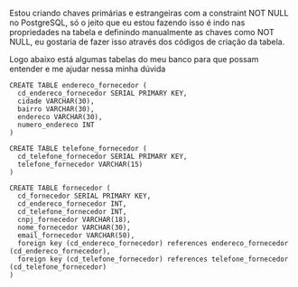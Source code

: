 Estou criando chaves primárias e estrangeiras com  a constraint NOT NULL no PostgreSQL, só o jeito que eu estou fazendo isso é indo nas propriedades na tabela e definindo manualmente as chaves como NOT NULL, eu gostaria de fazer isso através dos códigos de criação da tabela.

Logo abaixo está algumas tabelas do meu banco para que possam entender e me ajudar nessa minha dúvida

```
CREATE TABLE endereco_fornecedor (
  cd_endereco_fornecedor SERIAL PRIMARY KEY,
  cidade VARCHAR(30),
  bairro VARCHAR(30),
  endereco VARCHAR(30),
  numero_endereco INT
)

CREATE TABLE telefone_fornecedor (
  cd_telefone_fornecedor SERIAL PRIMARY KEY,
  telefone_fornecedor VARCHAR(15)
)

CREATE TABLE fornecedor (
  cd_fornecedor SERIAL PRIMARY KEY,
  cd_endereco_fornecedor INT,
  cd_telefone_fornecedor INT,
  cnpj_fornecedor VARCHAR(18),
  nome_fornecedor VARCHAR(30),
  email_fornecedor VARCHAR(50),
  foreign key (cd_endereco_fornecedor) references endereco_fornecedor (cd_endereco_fornecedor),
  foreign key (cd_telefone_fornecedor) references telefone_fornecedor (cd_telefone_fornecedor)	
)
```
